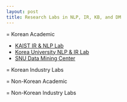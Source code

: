 ```yaml
---
layout: post
title: Research Labs in NLP, IR, KB, and DM
---
```


= Korean Academic

* [KAIST IR & NLP Lab](http://ir.kaist.ac.kr/about/)
* [Korea University NLP & IR Lab](http://nlp.korea.ac.kr/)
* [SNU Data Mining Center](http://dm.snu.ac.kr/ko/)

= Korean Industry Labs

= Non-Korean Academic

= Non-Korean Industry Labs
